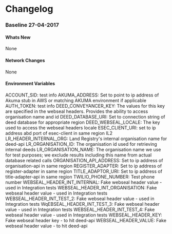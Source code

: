 # Changelog

### Baseline 27-04-2017

#### Whats New
None

#### Network Changes
None

#### Environment Variables
ACCOUNT_SID:                     test info
AKUMA_ADDRESS:                   Set to point to ip address of Akuma stub in AWS or matching AKUMA environment if applicable
AUTH_TOKEN:                      test info
DEED_CONVEYANCER_KEY:            The values for this key are specified in the webseal headers. Provides the ability to access organisation name and id
DEED_DATABASE_URI:               Set to connection string of deed database for appropriate region
DEED_WEBSEAL_LOCALE:             The key used to access the webseal headers locale
ESEC_CLIENT_URI:                 set to ip address abd port of esec-client in same region IL2
LR_HEADER_INTERNAL_ORG:          Land Registry's internal organisation name for deed-api
LR_ORGANISATION_ID:              The organisation id used for retrieving internal deeds
LR_ORGANISATION_NAME:            The organisation name we use for test purposes; we exclude results including this name from actual database related calls
ORGANISATION_API_ADDRESS:        Set to ip address of organisation-api in same region
REGISTER_ADAPTER:                Set to ip address of register-adapter in same region
TITLE_ADAPTOR_URI:               Set to ip address of title-adapter-api in same region
TWILIO_PHONE_NUMBER:             Test phone number
WEBSEAL_HEADER_INT_INTERNAL:     Fake webseal header value - used in Integration tests
WEBSEAL_HEADER_INT_ORGANISATION: Fake webseal header value - used in Integration tests
WEBSEAL_HEADER_INT_TEST_2:       Fake webseal header value - used in Integration tests
WqEBSEAL_HEADER_INT_TEST_3:       Fake webseal header value - used in Integration tests
WEBSEAL_HEADER_INT_TEST_4:       Fake webseal header value - used in Integration tests
WEBSEAL_HEADER_KEY:              Fake webseal header key - to hit deed-api
WEBSEAL_HEADER_VALUE:            Fake webseal header value - to hit deed-api

